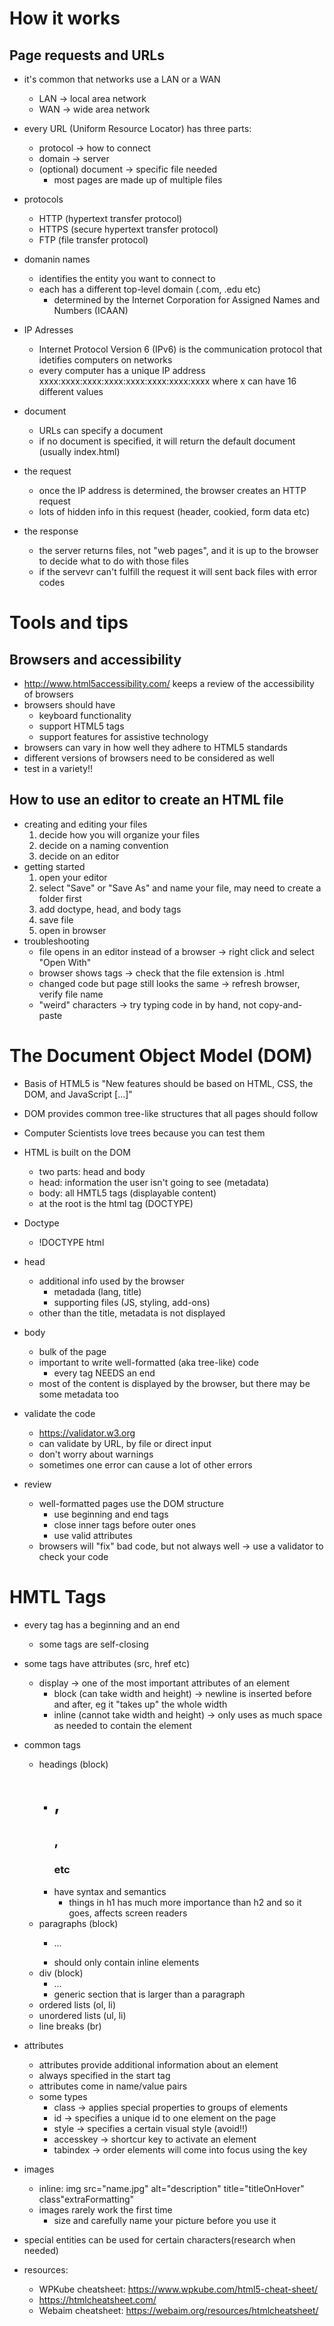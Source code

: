 # How it works

## Page requests and URLs

- it's common that networks use a LAN or a WAN
    - LAN -> local area network
    - WAN -> wide area network
- every URL (Uniform Resource Locator) has three parts:
    - protocol -> how to connect
    - domain -> server
    - (optional) document -> specific file needed
        - most pages are made up of multiple files
- protocols
    - HTTP (hypertext transfer protocol)
    - HTTPS (secure hypertext transfer protocol)
    - FTP (file transfer protocol)
- domanin names
    - identifies the entity you want to connect to
    - each has a different top-level domain (.com, .edu etc)
        - determined by the Internet Corporation for Assigned Names and Numbers (ICAAN)
- IP Adresses
    - Internet Protocol Version 6 (IPv6) is the communication protocol that idetifies computers on networks
    - every computer has a unique IP address xxxx:xxxx:xxxx:xxxx:xxxx:xxxx:xxxx:xxxx where x can have 16 different values
- document
    - URLs can specify a document
    - if no document is specified, it will return the default document (usually index.html)

- the request
    - once the IP address is determined, the browser creates an HTTP request
    - lots of hidden info in this request (header, cookied, form data etc)
- the response
    - the server returns files, not "web pages", and it is up to the browser to decide what to do with those files
    - if the servevr can't fulfill the request it will sent back files with error codes

# Tools and tips

## Browsers and accessibility

- http://www.html5accessibility.com/ keeps a review of the accessibility of browsers
- browsers should have
    - keyboard functionality
    - support HTML5 tags
    - support features for assistive technology
- browsers can vary in how well they adhere to HTML5 standards
- different versions of browsers need to be considered as well
- test in a variety!!

## How to use an editor to create an HTML file

- creating and editing your files
    1. decide how you will organize your files
    2. decide on a naming convention
    3. decide on an editor
- getting started
    1. open your editor
    2. select "Save" or "Save As" and name your file, may need to create a folder first
    3. add doctype, head, and body tags
    4. save file
    5. open in browser
- troubleshooting
    - file opens in an editor instead of a browser -> right click and select "Open With"
    - browser shows tags -> check that the file extension is .html
    - changed code but page still looks the same -> refresh browser, verify file name
    - "weird" characters -> try typing code in by hand, not copy-and-paste

# The Document Object Model (DOM)

- Basis of HTML5 is "New features should be based on HTML, CSS, the DOM, and JavaScript [...]"
- DOM provides common tree-like structures that all pages should follow
- Computer Scientists love trees because you can test them
- HTML is built on the DOM
    - two parts: head and body
    - head: information the user isn't going to see (metadata)
    - body: all HMTL5 tags (displayable content)
    - at the root is the html tag (DOCTYPE)

- Doctype
    - !DOCTYPE html

- head
    - additional info used by the browser
        - metadada (lang, title)
        - supporting files (JS, styling, add-ons)
    - other than the title, metadata is not displayed

- body
    - bulk of the page
    - important to write well-formatted (aka tree-like) code
        - every tag NEEDS an end
    - most of the content is displayed by the browser, but there may be some metadata too

- validate the code
    - https://validator.w3.org
    - can validate by URL, by file or direct input
    - don't worry about warnings
    - sometimes one error can cause a lot of other errors

- review
    - well-formatted pages use the DOM structure
        - use beginning and end tags
        - close inner tags before outer ones
        - use valid attributes
    - browsers will "fix" bad code, but not always well -> use a validator to check your code

# HMTL Tags

- every tag has a beginning <start> and an end </end>
    - some tags are self-closing <tag>
- some tags have attributes (src, href etc)
    - display -> one of the most important attributes of an element
        - block (can take width and height) -> newline is inserted before and after, eg it "takes up" the whole width
        - inline (cannot take width and height) -> only uses as much space as needed to contain the element
- common tags
    - headings (block)
        - <h1>, <h2>, <h3> etc
        - have syntax and semantics
            - things in h1 has much more importance than h2 and so it goes, affects screen readers
    - paragraphs (block)
        - <p> ... </p>
        - should only contain inline elements
    - div (block)
        - <div> ... </div>
        - generic section that is larger than a paragraph
    - ordered lists (ol, li)
    - unordered lists (ul, li)
    - line breaks (br)
- attributes
    - attributes provide additional information about an element
    - always specified in the start tag
    - attributes come in name/value pairs
    - some types
        - class -> applies special properties to groups of elements
        - id -> specifies a unique id to one element on the page
        - style -> specifies a certain visual style (avoid!!)
        - accesskey -> shortcur key to activate an element
        - tabindex -> order elements will come into focus using the key
- images
    - inline: img src="name.jpg" alt="description" title="titleOnHover" class"extraFormatting"
    - images rarely work the first time
        - size and carefully name your picture before you use it
- special entities can be used for certain characters(research when needed)

- resources:
    - WPKube cheatsheet: https://www.wpkube.com/html5-cheat-sheet/
    - https://htmlcheatsheet.com/
    - Webaim cheatsheet: https://webaim.org/resources/htmlcheatsheet/